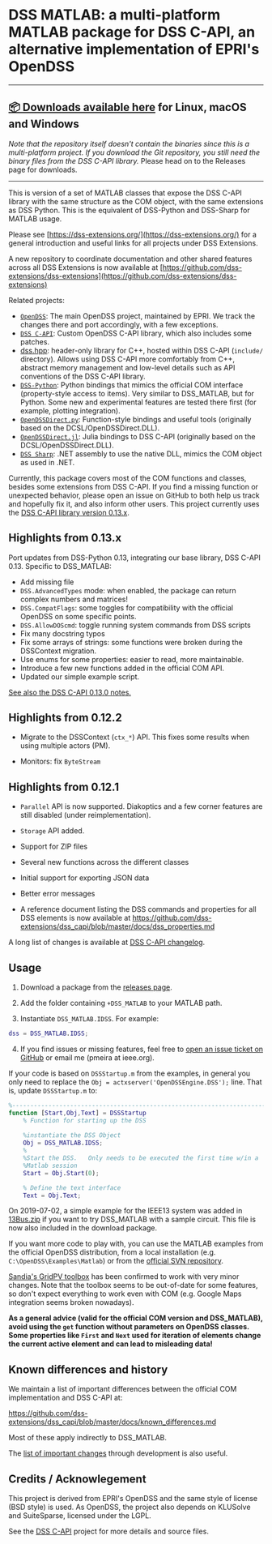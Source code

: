 # DSS MATLAB: a multi-platform MATLAB package for DSS C-API, an alternative implementation of EPRI's OpenDSS

---

## **[📦 Downloads available here](https://github.com/dss-extensions/dss_matlab/releases/latest) for Linux, macOS and Windows**

*Note that the repository itself doesn't contain the binaries since this is a multi-platform project. If you download the Git repository, you still need the binary files from the DSS C-API library.* Please head on to the Releases page for downloads.

---

This is version of a set of MATLAB classes that expose the DSS C-API library with the same structure as the COM object, with the same extensions as DSS Python. This is the equivalent of DSS-Python and DSS-Sharp for MATLAB usage.

Please see [https://dss-extensions.org/](https://dss-extensions.org/) for a general introduction and useful links for all projects under DSS Extensions.

A new repository to coordinate documentation and other shared features across all DSS Extensions is now available at [https://github.com/dss-extensions/dss-extensions](https://github.com/dss-extensions/dss-extensions)

Related projects: 
- [`OpenDSS`](https://sourceforge.net/projects/electricdss/): The main OpenDSS project, maintained by EPRI. We track the changes there and port accordingly, with a few exceptions.
- [`DSS C-API`](http://github.com/dss-extensions/dss_capi): Custom OpenDSS C-API library, which also includes some patches.
- [dss.hpp](https://dss-extensions.org/dss_capi/): header-only library for C++, hosted within DSS C-API (`include/` directory). Allows using DSS C-API more comfortably from C++, abstract memory management and low-level details such as API conventions of the DSS C-API library.
- [`DSS-Python`](http://github.com/dss-extensions/dss_python): Python bindings that mimics the official COM interface (property-style access to items). Very similar to DSS_MATLAB, but for Python. Some new and experimental features are tested there first (for example, plotting integration).
- [`OpenDSSDirect.py`](http://github.com/dss-extensions/OpenDSSDirect.py): Function-style bindings and useful tools  (originally based on the DCSL/OpenDSSDirect.DLL).
- [`OpenDSSDirect.jl`](http://github.com/dss-extensions/OpenDSSDirect.jl): Julia bindings to DSS C-API (originally based on the DCSL/OpenDSSDirect.DLL).
- [`DSS Sharp`](http://github.com/dss-extensions/dss_sharp/): .NET assembly to use the native DLL, mimics the COM object as used in .NET.

Currently, this package covers most of the COM functions and classes, besides some extensions from DSS C-API. If you find a missing function or unexpected behavior, please open an issue on GitHub to both help us track and hopefully fix it, and also inform other users. This project currently uses the [DSS C-API library version 0.13.x](https://github.com/dss-extensions/dss_capi/blob/master/docs/changelog.md).


## Highlights from 0.13.x

Port updates from DSS-Python 0.13, integrating our base library, DSS C-API 0.13. Specific to DSS_MATLAB:

- Add missing file
- `DSS.AdvancedTypes` mode: when enabled, the package can return complex numbers and matrices!
- `DSS.CompatFlags`: some toggles for compatibility with the official OpenDSS on some specific points.
- `DSS.AllowDOScmd`: toggle running system commands from DSS scripts
- Fix many docstring typos
- Fix some arrays of strings: some functions were broken during the DSSContext migration.
- Use enums for some properties: easier to read, more maintainable.
- Introduce a few new functions added in the official COM API.
- Updated our simple example script.

[See also the DSS C-API 0.13.0 notes.](https://github.com/dss-extensions/dss_capi/releases/tag/0.13.0)

## Highlights from 0.12.2

- Migrate to the DSSContext (`ctx_*`) API. This fixes some results when using multiple actors (PM).

- Monitors: fix `ByteStream`

## Highlights from 0.12.1

- `Parallel` API is now supported. Diakoptics and a few corner features are still disabled (under reimplementation).

- `Storage` API added.

- Support for ZIP files

- Several new functions across the different classes

- Initial support for exporting JSON data

- Better error messages

- A reference document listing the DSS commands and properties for all DSS elements is now available at https://github.com/dss-extensions/dss_capi/blob/master/docs/dss_properties.md

A long list of changes is available at [DSS C-API changelog](https://github.com/dss-extensions/dss_capi/blob/master/docs/changelog.md#version-0120).

## Usage

1. Download a package from the [releases page](https://github.com/dss-extensions/dss_matlab/releases).

2. Add the folder containing `+DSS_MATLAB` to your MATLAB path.

3. Instantiate `DSS_MATLAB.IDSS`. For example:

```matlab
dss = DSS_MATLAB.IDSS;
```

4. If you find issues or missing features, feel free to [open an issue ticket on GitHub](https://github.com/dss-extensions/dss_matlab/issues/new) or email me (pmeira at ieee.org).

If your code is based on `DSSStartup.m` from the examples, in general you only need to replace the `Obj = actxserver('OpenDSSEngine.DSS');` line. That is, update `DSSStartup.m` to:

```matlab
%--------------------------------------------------------------------------
function [Start,Obj,Text] = DSSStartup
    % Function for starting up the DSS
    
    %instantiate the DSS Object
    Obj = DSS_MATLAB.IDSS;
    %
    %Start the DSS.   Only needs to be executed the first time w/in a
    %Matlab session
    Start = Obj.Start(0);

    % Define the text interface
    Text = Obj.Text;    
```

On 2019-07-02, a simple example for the IEEE13 system was added in [13Bus.zip](https://github.com/dss-extensions/dss_matlab/raw/master/examples/13Bus.zip) if you want to try DSS_MATLAB with a sample circuit. This file is now also included in the download package.

If you want more code to play with, you can use the MATLAB examples from the official OpenDSS distribution, from a local installation (e.g. `C:\OpenDSS\Examples\Matlab`) or from the [official SVN repository](https://sourceforge.net/p/electricdss/code/HEAD/tree/trunk/Distrib/Examples/Matlab/).

[Sandia's GridPV toolbox](https://pvpmc.sandia.gov/applications/gridpv-toolbox/) has been confirmed to work with very minor changes. Note that the toolbox seems to be out-of-date for some features, so don't expect everything to work even with COM (e.g. Google Maps integration seems broken nowadays). 

**As a general advice (valid for the official COM version and DSS_MATLAB), avoid using the `get` function without parameters on OpenDSS classes. Some properties like `First` and `Next` used for iteration of elements change the current active element and can lead to misleading data!**

## Known differences and history

We maintain a list of important differences between the official COM implementation and DSS C-API at:

https://github.com/dss-extensions/dss_capi/blob/master/docs/known_differences.md

Most of these apply indirectly to DSS_MATLAB.

The [list of important changes](https://github.com/dss-extensions/dss_capi/blob/master/docs/changelog.md#version-0130) through development is also useful.

## Credits / Acknowlegement

This project is derived from EPRI's OpenDSS and the same style of license (BSD style) is used. As OpenDSS, the project also depends on KLUSolve and SuiteSparse, licensed under the LGPL.

See the [DSS C-API](https://github.com/dss-extensions/dss_capi/) project for more details and source files.

